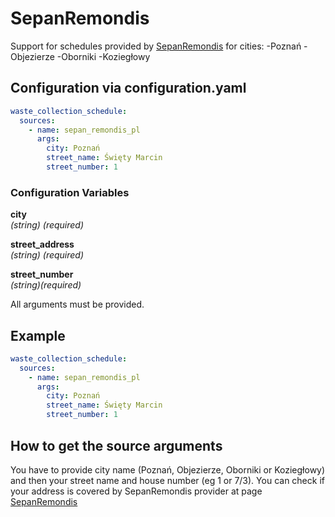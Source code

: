 # SepanRemondis

Support for schedules provided by [SepanRemondis](https://sepan.remondis.pl/harmonogram/) for cities:
-Poznań
-Objezierze
-Oborniki
-Koziegłowy

## Configuration via configuration.yaml

```yaml
waste_collection_schedule:
  sources:
    - name: sepan_remondis_pl
      args:
        city: Poznań
        street_name: Święty Marcin
        street_number: 1
```

### Configuration Variables

**city**  
*(string) (required)*

**street_address**  
*(string) (required)*

**street_number**  
*(string)(required)*

All arguments must be provided.

## Example

```yaml
waste_collection_schedule:
  sources:
    - name: sepan_remondis_pl
      args:
        city: Poznań
        street_name: Święty Marcin
        street_number: 1
```

## How to get the source arguments

You have to provide city name (Poznań, Objezierze, Oborniki or Koziegłowy) and then your street name and house number (eg 1 or 7/3).
You can check if your address is covered by SepanRemondis provider at page [SepanRemondis](https://sepan.remondis.pl/harmonogram/)